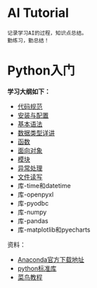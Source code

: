 # AI Tutorial
    记录学习AI的过程，知识点总结。
    勤练习，勤总结！

# **Python入门**
**学习大纲如下：**
* [代码规范](./src/python/chapter-0/article/chapter00.md)
* [安装与配置](./src/python/chapter-1/article/chapter01.md)
* [基本语法](./src/python/chapter-2/article/chapter02.md)
* [数据类型详讲](./src/python/chapter-3/article/chapter03.md)
* [函数](./src/python/chapter-4/article/chapter04.md)
* [面向对象](./src/python/chapter-5/article/chapter05.md)
* [模块](./src/python/chapter-6/article/chapter06.md)
* [异常处理](./src/python/chapter-7/article/chapter07.md)
* [文件读写](./src/python/chapter-8/article/chapter08.md)
* 库-time和datetime
* 库-openpyxl
* 库-pyodbc
* 库-numpy
* 库-pandas
* 库-matplotlib和pyecharts

资料：

- [Anaconda官方下载地址](https://www.anaconda.com/distribution/#download-section)
- [python标准库](https://docs.python.org/zh-cn/3/library/functions.html)
- [菜鸟教程](https://www.runoob.com/python3/python3-tutorial.html)